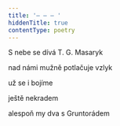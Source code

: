 ```yaml
---
title: '– – – '
hiddenTitle: true
contentType: poetry
---
```


S nebe se dívá T. G. Masaryk

nad námi mužně potlačuje vzlyk

už se i bojíme

ještě nekradem

alespoň my dva s Gruntorádem
